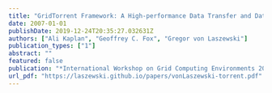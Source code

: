 ```yaml
---
title: "GridTorrent Framework: A High-performance Data Transfer and Data Sharing Framework for Scientific Computing"
date: 2007-01-01
publishDate: 2019-12-24T20:35:27.032631Z
authors: ["Ali Kaplan", "Geoffrey C. Fox", "Gregor von Laszewski"]
publication_types: ["1"]
abstract: ""
featured: false
publication: "*International Workshop on Grid Computing Environments 2007 (GCE07)*"
url_pdf: "https://laszewski.github.io/papers/vonLaszewski-torrent.pdf"
---
```


